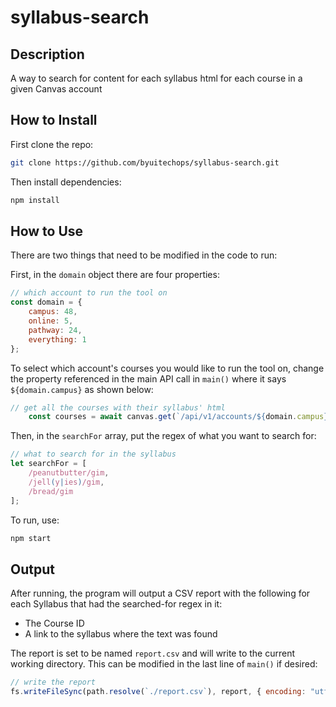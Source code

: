 # syllabus-search
## Description 
A way to search for content for each syllabus html for each course in a given Canvas account

## How to Install
First clone the repo:

```bash
git clone https://github.com/byuitechops/syllabus-search.git
```

Then install dependencies:

```bash
npm install
```

## How to Use
There are two things that need to be modified in the code to run:

First, in the `domain` object there are four properties:

```js
// which account to run the tool on
const domain = {
    campus: 48,
    online: 5,
    pathway: 24,
    everything: 1
};
```

To select which account's courses you would like to run the tool on, change the property referenced in the main API call in `main()` where it says `${domain.campus}` as shown below:

```js
// get all the courses with their syllabus' html
    const courses = await canvas.get(`/api/v1/accounts/${domain.campus}/courses`, { include: 'syllabus_body' });
```

Then, in the `searchFor` array, put the regex of what you want to search for:

```js
// what to search for in the syllabus
let searchFor = [
    /peanutbutter/gim,
    /jell(y|ies)/gim,
    /bread/gim
];
```

To run, use:
```bash
npm start
```

## Output

After running, the program will output a CSV report with the following for each Syllabus that had the searched-for regex in it:
- The Course ID 
- A link to the syllabus where the text was found

The report is set to be named `report.csv` and will write to the current working directory. This can be modified in the last line of `main()` if desired:

```js
// write the report
fs.writeFileSync(path.resolve(`./report.csv`), report, { encoding: "utf8" })
```
